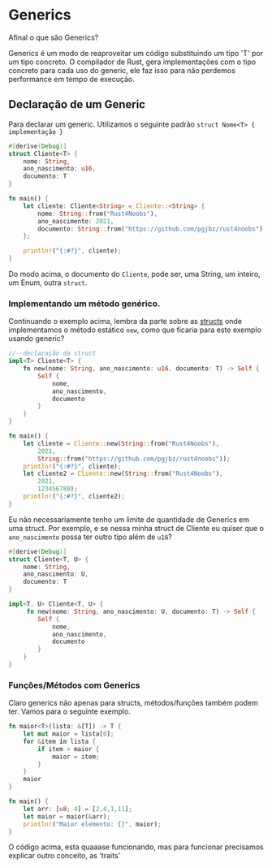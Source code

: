 # Generics

Afinal o que são Generics?

Generics é um modo de reaproveitar um código substituindo um tipo 'T' por um tipo concreto. O compilador de Rust, gera implementações com o tipo concreto para cada uso do generic, ele faz isso para não perdemos performance em tempo de execução.

## Declaração de um Generic

Para declarar um generic. Utilizamos o seguinte padrão `struct Nome<T> { implementação }`

```rust
#[derive(Debug)]
struct Cliente<T> {
    nome: String,
    ano_nascimento: u16,
    documento: T
}

fn main() {
    let cliente: Cliente<String> = Cliente::<String> { 
        nome: String::from("Rust4Noobs"), 
        ano_nascimento: 2021,
        documento: String::from("https://github.com/pgjbz/rust4noobs") 
    }; 

    println!("{:#?}", cliente);
}
```

Do modo acima, o documento do `Cliente`, pode ser, uma String, um inteiro, um Enum, outra `struct`.

### Implementando um método genérico.

Continuando o exemplo acima, lembra da parte sobre as [structs](./01-structs.md) onde implementamos o método estático `new`, como que ficaria para este exemplo usando generic?

```rust
//--declaração da struct
impl<T> Cliente<T> {
    fn new(nome: String, ano_nascimento: u16, documento: T) -> Self {
        Self {
            nome,
            ano_nascimento,
            documento
        }
    }
}

fn main() {
    let cliente = Cliente::new(String::from("Rust4Noobs"), 
        2021, 
        String::from("https://github.com/pgjbz/rust4noobs"));
    println!("{:#?}", cliente);
    let cliente2 = Cliente::new(String::from("Rust4Noobs"), 
        2021, 
        123456789);
    println!("{:#?}", cliente2);
}
```

Eu não necessariamente tenho um limite de quantidade de Generics em uma struct. Por exemplo, e se nessa minha struct de Cliente eu quiser que o `ano_nascimento` possa ter outro tipo além de `u16`?

```rust
#[derive(Debug)]
struct Cliente<T, U> {
    nome: String,
    ano_nascimento: U,
    documento: T
}

impl<T, U> Cliente<T, U> {
     fn new(nome: String, ano_nascimento: U, documento: T) -> Self {
        Self {
            nome,
            ano_nascimento,
            documento
        }
    }
}
```

### Funções/Métodos com Generics

Claro generics não apenas para structs, métodos/funções também podem ter. Vamos para o seguinte exemplo.

```rust
fn maior<T>(lista: &[T]) -> T {
    let mut maior = lista[0];
    for &item in lista {
        if item > maior {
            maior = item;
        }
    } 
    maior
}

fn main() {
    let arr: [u8; 4] = [2,4,1,11];
    let maior = maior(&arr);
    println!("Maior elemento: {}", maior);
}
```

O código acima, esta quaaase funcionando, mas para funcionar precisamos explicar outro conceito, as 'traits'